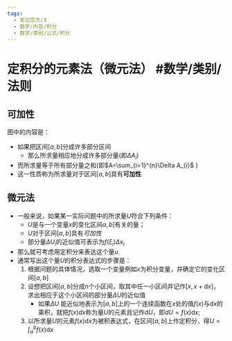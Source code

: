 ```yaml
---
tags:
  - 笔记层次/3
  - 数学/内容/积分
  - 数学/类别/公式/积分
---
```


# 定积分的元素法（微元法） #数学/类别/法则 

## 可加性
图中的内容是：  
- 如果把区间$\left[ a,b \right ]$分成许多部分区间
	- 那么所求量相应地分成许多部分量(即$\Delta A_{i}$)
- 而所求量等于所有部分量之和(即$A=\sum_{i=1}^{n}\Delta A_{i}$ )
- 这一性质称为所求量对于区间$\left[ a,b \right ]$具有**可加性**

## 微元法

- 一般来说，如果某一实际问题中的所求量$U$符合下列条件：   
	- $U$是与一个变量$x$的变化区间$a,b]$有关的量；    
	- $U$对于区间$\left [ a,b \right ]$具有*可加性*  
	- 部分量$\Delta U_{i}$的近似值可表示为$f(\xi_{i})\Delta x_{i}$ 
- 那么就可考虑用定积分来表达这个量$u$.
- 通常写出这个量$U$的积分表达式的步骤是：
	1. 根据问题的具体情况，选取一个变量例如$x$为积分变量，并确定它的变化区间$[a,b]$
	2. 设想把区间$[a,b]$分成$n$个小区间，取其中任一小区间并记作$[x,x+\mathrm{d}x]$，求出相应于这个小区间的部分量$\Delta U$的近似值
		- 如果$\Delta U$ 能近似地表示为$[a,b]$上的一个连续函数在$x$处的值$f(x)$与$\mathrm{d}x$的乘积，就把$f(x)dx$称为量$U$的元素且记作$\mathrm{d}U$，即$dU=f(x)\mathrm{d}x$;
	3. 以所求量$U$的元素$f(x)\mathrm{d}x$为被积表达式，在区间$[a,b]$上作定积分，得$U=\int_{a}^{b}  f(x)\mathrm{d}x$
